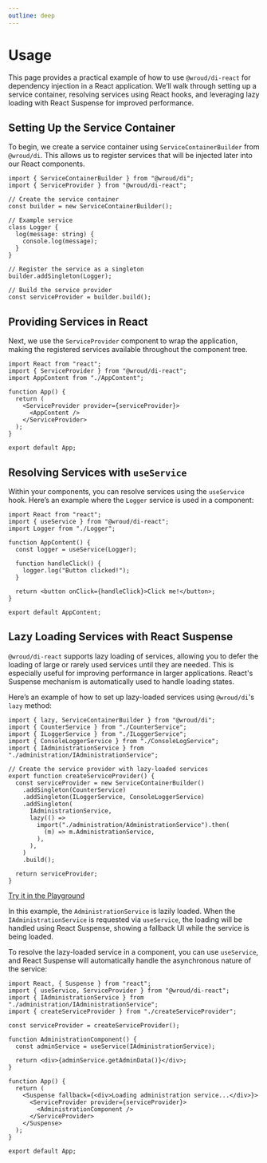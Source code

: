 ```yaml
---
outline: deep
---
```


# Usage

This page provides a practical example of how to use `@wroud/di-react` for dependency injection in a React application. We’ll walk through setting up a service container, resolving services using React hooks, and leveraging lazy loading with React Suspense for improved performance.

## Setting Up the Service Container

To begin, we create a service container using `ServiceContainerBuilder` from `@wroud/di`. This allows us to register services that will be injected later into our React components.

```tsx twoslash
import { ServiceContainerBuilder } from "@wroud/di";
import { ServiceProvider } from "@wroud/di-react";

// Create the service container
const builder = new ServiceContainerBuilder();

// Example service
class Logger {
  log(message: string) {
    console.log(message);
  }
}

// Register the service as a singleton
builder.addSingleton(Logger);

// Build the service provider
const serviceProvider = builder.build();
```

## Providing Services in React

Next, we use the `ServiceProvider` component to wrap the application, making the registered services available throughout the component tree.

```tsx
import React from "react";
import { ServiceProvider } from "@wroud/di-react";
import AppContent from "./AppContent";

function App() {
  return (
    <ServiceProvider provider={serviceProvider}>
      <AppContent />
    </ServiceProvider>
  );
}

export default App;
```

## Resolving Services with `useService`

Within your components, you can resolve services using the `useService` hook. Here’s an example where the `Logger` service is used in a component:

```tsx
import React from "react";
import { useService } from "@wroud/di-react";
import Logger from "./Logger";

function AppContent() {
  const logger = useService(Logger);

  function handleClick() {
    logger.log("Button clicked!");
  }

  return <button onClick={handleClick}>Click me!</button>;
}

export default AppContent;
```

## Lazy Loading Services with React Suspense

`@wroud/di-react` supports lazy loading of services, allowing you to defer the loading of large or rarely used services until they are needed. This is especially useful for improving performance in larger applications. React's Suspense mechanism is automatically used to handle loading states.

Here’s an example of how to set up lazy-loaded services using `@wroud/di`'s `lazy` method:

```tsx
import { lazy, ServiceContainerBuilder } from "@wroud/di";
import { CounterService } from "./CounterService";
import { ILoggerService } from "./ILoggerService";
import { ConsoleLoggerService } from "./ConsoleLogService";
import { IAdministrationService } from "./administration/IAdministrationService";

// Create the service provider with lazy-loaded services
export function createServiceProvider() {
  const serviceProvider = new ServiceContainerBuilder()
    .addSingleton(CounterService)
    .addSingleton(ILoggerService, ConsoleLoggerService)
    .addSingleton(
      IAdministrationService,
      lazy(() =>
        import("./administration/AdministrationService").then(
          (m) => m.AdministrationService,
        ),
      ),
    )
    .build();

  return serviceProvider;
}
```

[Try it in the Playground](https://stackblitz.com/edit/wroud-di-react-lazy?file=src%2Fservices%2FcreateServiceProvider.ts)

In this example, the `AdministrationService` is lazily loaded. When the `IAdministrationService` is requested via `useService`, the loading will be handled using React Suspense, showing a fallback UI while the service is being loaded.

To resolve the lazy-loaded service in a component, you can use `useService`, and React Suspense will automatically handle the asynchronous nature of the service:

```tsx
import React, { Suspense } from "react";
import { useService, ServiceProvider } from "@wroud/di-react";
import { IAdministrationService } from "./administration/IAdministrationService";
import { createServiceProvider } from "./createServiceProvider";

const serviceProvider = createServiceProvider();

function AdministrationComponent() {
  const adminService = useService(IAdministrationService);

  return <div>{adminService.getAdminData()}</div>;
}

function App() {
  return (
    <Suspense fallback={<div>Loading administration service...</div>}>
      <ServiceProvider provider={serviceProvider}>
        <AdministrationComponent />
      </ServiceProvider>
    </Suspense>
  );
}

export default App;
```
